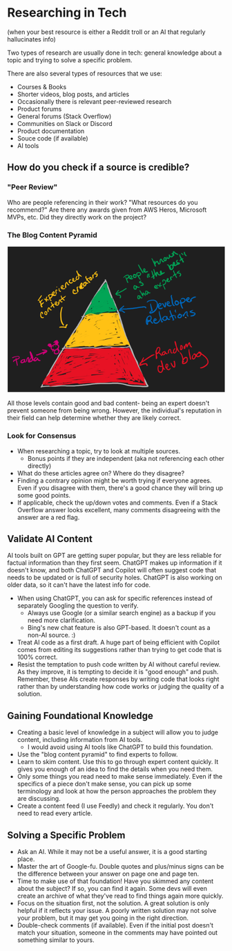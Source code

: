 # Researching in Tech

(when your best resource is either a Reddit troll or an AI that regularly hallucinates info)

Two types of research are usually done in tech: general knowledge about a topic and trying to solve a specific problem.

There are also several types of resources that we use:

- Courses & Books
- Shorter videos, blog posts, and articles
- Occasionally there is relevant peer-reviewed research
- Product forums
- General forums (Stack Overflow)
- Communities on Slack or Discord
- Product documentation
- Souce code (if available)
- AI tools

## How do you check if a source is credible?

### "Peer Review"

Who are people referencing in their work?
"What resources do you recommend?"
Are there any awards given from AWS Heros, Microsoft MVPs, etc.
Did they directly work on the project?

### The Blog Content Pyramid

![pyramid of different types of content](./images/content-pyramid.png)

All those levels contain good and bad content- being an expert doesn't prevent someone from being wrong. However, the individual's reputation in their field can help determine whether they are likely correct.

### Look for Consensus

- When researching a topic, try to look at multiple sources.
  - Bonus points if they are independent (aka not referencing each other directly)
- What do these articles agree on? Where do they disagree?
- Finding a contrary opinion might be worth trying if everyone agrees. Even if you disagree with them, there's a good chance they will bring up some good points.
- If applicable, check the up/down votes and comments. Even if a Stack Overflow answer looks excellent, many comments disagreeing with the answer are a red flag.

## Validate AI Content

AI tools built on GPT are getting super popular, but they are less reliable for factual information than they first seem. ChatGPT makes up information if it doesn't know, and both ChatGPT and Copilot will often suggest code that needs to be updated or is full of security holes. ChatGPT is also working on older data, so it can't have the latest info for code.

- When using ChatGPT, you can ask for specific references instead of separately Googling the question to verify.
  - Always use Google (or a similar search engine) as a backup if you need more clarification.
  - Bing's new chat feature is also GPT-based. It doesn't count as a non-AI source. :)
- Treat AI code as a first draft. A huge part of being efficient with Copilot comes from editing its suggestions rather than trying to get code that is 100% correct.
- Resist the temptation to push code written by AI without careful review. As they improve, it is tempting to decide it is "good enough" and push. Remember, these AIs create responses by writing code that looks right rather than by understanding how code works or judging the quality of a solution.

## Gaining Foundational Knowledge

- Creating a basic level of knowledge in a subject will allow you to judge content, including information from AI tools.
  - I would avoid using AI tools like ChatGPT to build this foundation.
- Use the "blog content pyramid" to find experts to follow.
- Learn to skim content. Use this to go through expert content quickly. It gives you enough of an idea to find the details when you need them.
- Only some things you read need to make sense immediately. Even if the specifics of a piece don't make sense, you can pick up some terminology and look at how the person approaches the problem they are discussing.
- Create a content feed (I use Feedly) and check it regularly. You don't need to read every article.

## Solving a Specific Problem

- Ask an AI. While it may not be a useful answer, it is a good starting place.
- Master the art of Google-fu. Double quotes and plus/minus signs can be the difference between your answer on page one and page ten.
- Time to make use of that foundation! Have you skimmed any content about the subject? If so, you can find it again. Some devs will even create an archive of what they've read to find things again more quickly.
- Focus on the situation first, not the solution. A great solution is only helpful if it reflects your issue. A poorly written solution may not solve your problem, but it may get you going in the right direction.
- Double-check comments (if available). Even if the initial post doesn't match your situation, someone in the comments may have pointed out something similar to yours.
